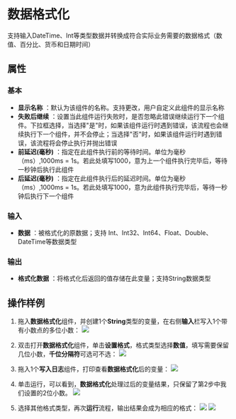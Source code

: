 # 数据格式化

支持输入DateTime、Int等类型数据并转换成符合实际业务需要的数据格式（数值、百分比、货币和日期时间）

## 属性

### 基本

- **显示名称** ：默认为该组件的名称。支持更改，用户自定义此组件的显示名称
- **失败后继续** ：设置当此组件运行失败时，是否忽略此错误继续运行下一个组件。下拉框选择，当选择"是"时，如果该组件运行时遇到错误，该流程也会继续执行下一个组件，并不会停止；当选择"否"时，如果该组件运行时遇到错误，该流程将会停止执行并抛出错误
- **前延迟(毫秒)** ：指定在此组件执行前的等待时间。单位为毫秒（ms）,1000ms = 1s。若此处填写1000，意为上一个组件执行完毕后，等待一秒钟后执行此组件
- **后延迟(毫秒)** ：指定在此组件执行后的延迟时间。单位为毫秒（ms）,1000ms = 1s。若此处填写1000，意为此组件执行完毕后，等待一秒钟后执行下一个组件

### 输入

- **数据** ：被格式化的原数据；支持 Int、Int32、Int64、Float、Double、DateTime等数据类型

### 输出

- **格式化数据** ：将格式化后返回的值存储在此变量；支持String数据类型

## 操作样例

1. 拖入**数据格式化**组件，并创建1个**String**类型的变量，在右侧**输入**栏写入1个带有小数点的多位小数：
	![](https://docimages.blob.core.chinacloudapi.cn/images/Activities/FormatData1.png)

2. 双击打开**数据格式化**组件，单击**设置格式**，格式类型选择**数值**，填写需要保留几位小数，**千位分隔符**可选可不选：
	![](https://docimages.blob.core.chinacloudapi.cn/images/Activities/FormatData2.png)

3. 拖入1个**写入日志**组件，打印查看**数据格式化**后的变量：
	![](https://docimages.blob.core.chinacloudapi.cn/images/Activities/FormatData3.png)

4. 单击运行，可以看到，**数据格式化**处理过后的变量结果，只保留了第2步中我们设置的2位小数。
	![](https://docimages.blob.core.chinacloudapi.cn/images/Activities/FormatData4.png)

5. 选择其他格式类型，再次**运行**流程，输出结果会成为相应的格式：
	![](https://docimages.blob.core.chinacloudapi.cn/images/Activities/FormatData5.png)
	![](https://docimages.blob.core.chinacloudapi.cn/images/Activities/FormatData6.png)
